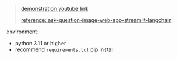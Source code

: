 > [demonstration youtube link](https://youtu.be/nt751zZWb7E)
>
> [reference: ask-question-image-web-app-streamlit-langchain](https://github.com/computervisioneng/ask-question-image-web-app-streamlit-langchain)

environment:

- python 3.11 or higher
- recommend `requirements.txt` pip install
